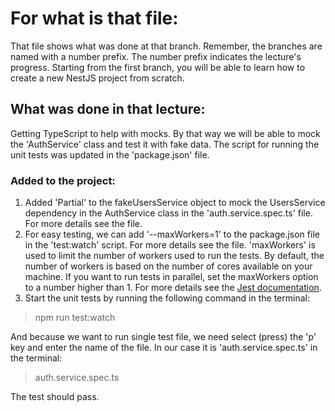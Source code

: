# For what is that file:  
That file shows what was done at that branch. Remember, the branches are named with a number prefix. The number prefix indicates the lecture's progress. Starting from the first branch, you will be able to learn how to create a new NestJS project from scratch.  

## What was done in that lecture:  
Getting TypeScript to help with mocks. By that way we will be able to mock the 'AuthService' class and test it with fake data.
The script for running the unit tests was updated in the 'package.json' file.

### Added to the project:  
1. Added 'Partial' to the fakeUsersService object to mock the UsersService dependency in the AuthService class in the 'auth.service.spec.ts' file. For more details see the file.
2. For easy testing, we can add '--maxWorkers=1' to the package.json file in the 'test:watch' script. For more details see the file. 'maxWorkers' is used to limit the number of workers used to run the tests. By default, the number of workers is based on the number of cores available on your machine. If you want to run tests in parallel, set the maxWorkers option to a number higher than 1. For more details see the [Jest documentation](https://jestjs.io/docs/en/cli#--maxworkersnum).
3. Start the unit tests by running the following command in the terminal:  
> npm run test:watch  

And because we want to run single test file, we need select (press) the 'p' key and enter the name of the file. In our case it is 'auth.service.spec.ts' in the terminal:
> auth.service.spec.ts  

The test should pass.